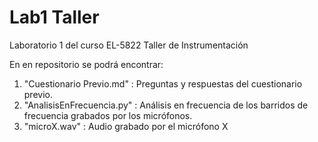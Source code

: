 # Lab1 Taller
Laboratorio 1 del curso EL-5822 Taller de Instrumentación

En en repositorio se podrá encontrar:

1. "Cuestionario Previo.md" : Preguntas y respuestas del cuestionario previo.
2. "AnalisisEnFrecuencia.py" : Análisis en frecuencia de los barridos de frecuencia grabados por los micrófonos.
3. "microX.wav" : Audio grabado por el micrófono X
